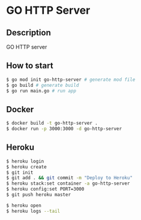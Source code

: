 # GO HTTP Server

## Description

GO HTTP server

## How to start

```bash
$ go mod init go-http-server # generate mod file
$ go build # generate build
$ go run main.go # run app
```

## Docker

```bash
$ docker build -t go-http-server .
$ docker run -p 3000:3000 -d go-http-server
```

## Heroku

```bash
$ heroku login
$ heroku create
$ git init
$ git add . && git commit -m "Deploy to Heroku"
$ heroku stack:set container -a go-http-server
$ heroku config:set PORT=3000
$ git push heroku master

$ heroku open
$ heroku logs --tail
```
